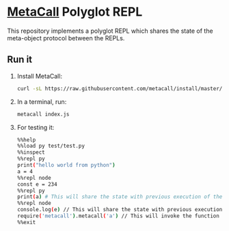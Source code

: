 # [MetaCall](https://github.com/metacall/core/) Polyglot REPL

This repository implements a polyglot REPL which shares the state of the meta-object protocol between the REPLs.

## Run it

1) Install MetaCall:
    ```sh
    curl -sL https://raw.githubusercontent.com/metacall/install/master/install.sh | sh
    ```

2) In a terminal, run:
    ```sh
    metacall index.js
    ```

3) For testing it:
    ```sh
    %%help
    %%load py test/test.py
    %%inspect
    %%repl py
    print("hello world from python")
    a = 4
    %%repl node
    const e = 234
    %%repl py
    print(a) # This will share the state with previous execution of the Python REPL (4)
    %%repl node
    console.log(e) // This will share the state with previous execution of the Node REPL (234) 
    require('metacall').metacall('a') // This will invoke the function a loaded from test/test.py
    %%exit
    ```

